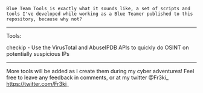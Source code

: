     Blue Team Tools is exactly what it sounds like, a set of scripts and tools I've developed while working as a Blue Teamer published to this repository, because why not?

----------------------------------------------------------------------------------------------------

Tools:

checkip - Use the VirusTotal and AbuseIPDB APIs to quickly do OSINT on potentially suspicious IPs


----------------------------------------------------------------------------------------------------

More tools will be added as I create them during my cyber adventures! Feel free to leave any feedback in comments, or at my twitter @Fr3ki_ https://twitter.com/Fr3ki_
